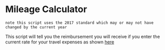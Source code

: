 # Mileage Calculator

`note this script uses the 2017 standard which may or may not have changed by the current year`

This script will tell you the reimbursement you will receive if you enter the current rate for your
travel expenses as shown [here](https://www.irs.gov/uac/2017-standard-mileage-rates-for-business-and-medical-and-moving-announced)
